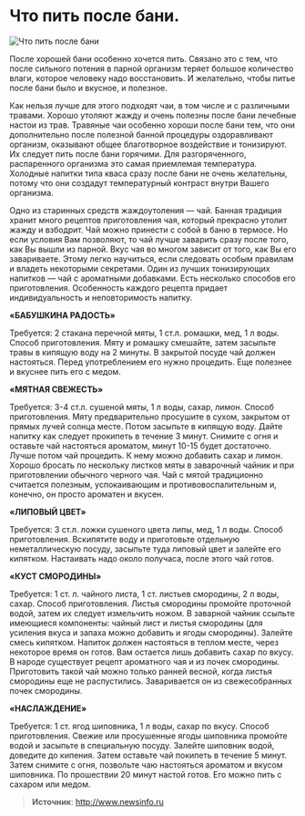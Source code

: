 # Что пить после бани.

![Что пить после бани](/images/Houseworks/Health/tee_after_banya.jpg 'Что пить после бани')

После хорошей бани особенно хочется пить. Связано это с тем, что после сильного потения в парной организм теряет большое количество влаги, которое человеку надо восстановить. И желательно, чтобы питье после бани было и вкусное, и полезное.

Как нельзя лучше для этого подходят чаи, в том числе и с различными травами. Хорошо утоляют жажду и очень полезны после бани лечебные настои из трав. Травяные чаи особенно хороши после бани тем, что они дополнительно после полезной банной процедуры оздоравливают организм, оказывают общее благотворное воздействие и тонизируют. Их следует пить после бани горячими. Для разгоряченного, распаренного организма это самая приемлемая температура. Холодные напитки типа кваса сразу после бани не очень желательны, потому что они создадут температурный контраст внутри Вашего организма.

Одно из старинных средств жаждоутоления — чай. Банная традиция хранит много рецептов приготовления чая, который прекрасно утолит жажду и взбодрит. Чай можно принести с собой в баню в термосе. Но если условия Вам позволяют, то чай лучше заварить сразу после того, как Вы вышли из парной. Вкус чая во многом зависит от того, как Вы его завариваете. Этому легко научиться, если следовать особым правилам и владеть некоторыми секретами. Один из лучших тонизирующих напитков — чай с ароматными добавками. Есть несколько способов его приготовления. Особенность каждого рецепта придает индивидуальность и неповторимость напитку.

**«БАБУШКИНА РАДОСТЬ»**

Требуется: 2 стакана перечной мяты, 1 ст.л. ромашки, мед, 1 л воды. Способ приготовления. Мяту и ромашку смешайте, затем засыпьте травы в кипящую воду на 2 минуты. В закрытой посуде чай должен настояться. Перед употреблением его нужно процедить. Еще полезнее и вкуснее пить его с медом.

**«МЯТНАЯ СВЕЖЕСТЬ»**

Требуется: 3-4 ст.л. сушеной мяты, 1 л воды, сахар, лимон. Способ приготовления. Мяту предварительно просушите в сухом, закрытом от прямых лучей солнца месте. Потом засыпьте в кипящую воду. Дайте напитку как следует прокипеть в течение 3 минут. Снимите с огня и оставьте чай настояться ароматом, минут 10-15 будет достаточно. Лучше потом чай процедить. К нему можно добавить сахар и лимон. Хорошо бросать по нескольку листков мяты в заварочный чайник и при приготовлении обычного черного чая. Чай с мятой традиционно считается полезным, успокаивающим и противовоспалительным и, конечно, он просто ароматен и вкусен.

**«ЛИПОВЫЙ ЦВЕТ»**

Требуется: 3 ст.л. ложки сушеного цвета липы, мед, 1 л воды. Способ приготовления. Вскипятите воду и приготовьте отдельную неметаллическую посуду, засыпьте туда липовый цвет и залейте его кипятком. Настаивать надо около получаса, после этого чай готов.

**«КУСТ СМОРОДИНЫ»**

Требуется: 1 ст. л. чайного листа, 1 ст. листьев смородины, 2 л воды, сахар. Способ приготовления. Листья смородины промойте проточной водой, затем их следует измельчить ножом. В заварной чайник ссыпьте имеющиеся компоненты: чайный лист и листья смородины (для усиления вкуса и запаха можно добавить и ягоды смородины). Залейте смесь кипятком. Напиток должен настояться в теплом месте, через некоторое время он готов. Вам остается лишь добавить сахар по вкусу. В народе существует рецепт ароматного чая и из почек смородины. Приготовить такой чай можно только ранней весной, когда листья смородины еще не распустились. Заваривается он из свежесобранных почек смородины.

**«НАСЛАЖДЕНИЕ»**

Требуется: 1 ст. ягод шиповника, 1 л воды, сахар по вкусу. Способ приготовления. Свежие или просушенные ягоды шиповника промойте водой и засыпьте в специальную посуду. Залейте шиповник водой, доведите до кипения. Затем оставьте чай покипеть в течение 5 минут. Затем снимите с огня, позвольте чаю настояться ароматом и вкусом шиповника. По прошествии 20 минут настой готов. Его можно пить с сахаром или медом.

> **Источник**: http://www.newsinfo.ru
